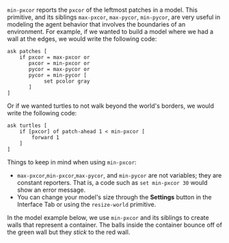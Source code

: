 ﻿`min-pxcor` reports the `pxcor` of the leftmost patches in a model. This primitive, and its siblings `max-pxcor`, `max-pycor`, `min-pycor`, are very useful in modeling the agent behavior that involves the boundaries of an environment. For example, if we wanted to build a model where we had a wall at the edges, we would write the following code:



```
ask patches [
	if pxcor = max-pxcor or
	   pxcor = min-pxcor or
	   pycor = max-pycor or
	   pycor = min-pycor [
	   		set pcolor gray
	   ]
]
```



Or if we wanted turtles to not walk beyond the world's borders, we would write the following code:



```
ask turtles [
	if [pxcor] of patch-ahead 1 < min-pxcor [
		forward 1
	] 
]
```



Things to keep in mind when using `min-pxcor`: 

* `max-pxcor`,`min-pxcor`,`max-pycor`, and `min-pycor` are not variables; they are constant reporters. That is, a code such as `set min-pxcor 30` would show an error message. 
* You can change your model's size through the **Settings** button in the Interface Tab or using the `resize-world` primitive.



In the model example below, we use `min-pxcor` and its siblings to create walls that represent a container. The balls inside the container bounce off of the green wall but they *stick* to the red wall.